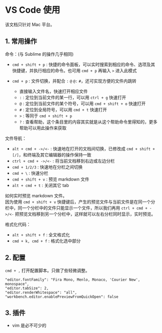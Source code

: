 # VS Code 使用

该文档只针对 Mac 平台。

## 1. 常用操作

命令：(与 Sublime 的操作几乎相同)

- `cmd + shift + p` : 快捷的命令面板，可以实时搜索到相应的命令、选项及其快捷键，并执行相应的命令。也可用 `cmd + p` 再输入 `>` 进入此模式

- `cmd + p` : 文件切换，并配合 `:` `@` `@:` `#`，还可实现方便的文件内跳转
  - 直接输入文件名，快速打开相应文件
  - `:` : 定位到当前文件的某一行，可以用 `ctrl + g` 快速打开
  - `@` : 定位到当前文件的某个符号，可以用 `cmd + shift + o` 快速打开
  - `#` : 定位到全局符号，可以用 `cmd + t` 快速打开
  - `>` : 等同于 `cmd + shift + p`
  - `?` : 查看帮助，这个条目里的内容其实就是从这个帮助命令里得知的，更多帮助可以用此操作来获取

文件导航：

- `alt + cmd + ->/<-` : 快速地在打开的文档间切换，已修改成 `cmd + shift + [/]`，和终端及其它编辑器的操作保持一致
- `ctrl + cmd + ->/<-` : 将当前文档移到右边或左边分栏
- `cmd + 1/2/3` : 快速地在分栏之间切换
- `cmd + \` : 快速分栏
- `cmd + shift + v` : 预览 markdown 文件
- `alt + cmd + t` : 关闭其它 tab

如何实时预览 markdown 文件。  
因为使用 `cmd + shift + v` 快捷键后，产生的预览文件与当前文件是在同一个分栏中，同一个分栏中的文件只能显示一个文件，所以我们再用 `ctrl + cmd + ->/<-` 把预览文档移到另一个分栏中，这样就可以左右分栏同时显示，实时预览。

格式化代码：

- `alt + shift + f` : 全文格式化
- `cmd + k, cmd + f` : 格式化选中部分

## 2. 配置

`cmd + ,` 打开配置脚本。只做了些轻微调整。

    "editor.fontFamily": "Fira Mono, Menlo, Monaco, 'Courier New', monospace",
    "editor.tabSize": 2,
    "editor.renderWhitespace": "all",
    "workbench.editor.enablePreviewFromQuickOpen": false

## 3. 插件

- vim 是必不可少的
